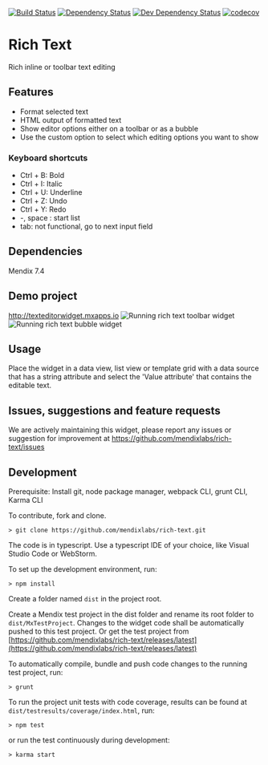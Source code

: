 [![Build Status](https://travis-ci.org/mendixlabs/rich-text.svg?branch=master)](https://travis-ci.org/mendixlabs/rich-text)
[![Dependency Status](https://david-dm.org/mendixlabs/rich-text.svg)](https://david-dm.org/mendixlabs/rich-text)
[![Dev Dependency Status](https://david-dm.org/mendixlabs/rich-text.svg#info=devDependencies)](https://david-dm.org/mendixlabs/rich-text#info=devDependencies)
[![codecov](https://codecov.io/gh/mendixlabs/rich-text/branch/master/graph/badge.svg)](https://codecov.io/gh/mendixlabs/rich-text)

# Rich Text
Rich inline or toolbar text editing

## Features
* Format selected text
* HTML output of formatted text
* Show editor options either on a toolbar or as a bubble
* Use the custom option to select which editing options you want to show

### Keyboard shortcuts
* Ctrl + B: Bold
* Ctrl + I: Italic
* Ctrl + U: Underline
* Ctrl + Z: Undo
* Ctrl + Y: Redo
* -, space : start list
* tab: not functional, go to next input field

## Dependencies
Mendix 7.4

## Demo project
http://texteditorwidget.mxapps.io
![Running rich text toolbar widget](/assets/Demo-Toolbar.png)
![Running rich text bubble widget](/assets/Demo-Bubble.png)

## Usage
Place the widget in a data view, list view or template grid with a data source that has a string attribute and select the 'Value attribute' that contains the editable text.

## Issues, suggestions and feature requests
We are actively maintaining this widget, please report any issues or suggestion for improvement at https://github.com/mendixlabs/rich-text/issues

## Development
Prerequisite: Install git, node package manager, webpack CLI, grunt CLI, Karma CLI

To contribute, fork and clone.

    > git clone https://github.com/mendixlabs/rich-text.git

The code is in typescript. Use a typescript IDE of your choice, like Visual Studio Code or WebStorm.

To set up the development environment, run:

    > npm install

Create a folder named `dist` in the project root.

Create a Mendix test project in the dist folder and rename its root folder to `dist/MxTestProject`. Changes to the widget code shall be automatically pushed to this test project.
Or get the test project from [https://github.com/mendixlabs/rich-text/releases/latest](https://github.com/mendixlabs/rich-text/releases/latest)

To automatically compile, bundle and push code changes to the running test project, run:

    > grunt

To run the project unit tests with code coverage, results can be found at `dist/testresults/coverage/index.html`, run:

    > npm test

or run the test continuously during development:

    > karma start

